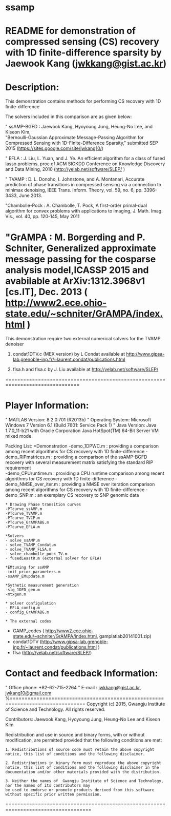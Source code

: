 # ssamp
README for demonstration of compressed sensing (CS) recovery with 1D finite-difference sparsity
by Jaewook Kang (jwkkang@gist.ac.kr) 
=============================================================

Description: 
=========================================================================
 This demonstration contains methods for performing CS recovery with 1D finite-difference
 
 The solvers included in this comparison are as given below:

"	ssAMP-BGFD : Jaewook Kang, Hyoyoung Jung, Heung-No Lee, and Kiseon Kim,  
               "Bernoulli-Gaussian Approximate Message-Passing Algorithm for Compressed 
                Sensing with 1D-Finite-Difference Sparsity,"  submitted SEP 2015
               (https://sites.google.com/site/jwkang10/)
               
" EFLA        :  J. Liu, L. Yuan, and J. Ye. 
                 An efficient algorithm for a class of fused lasso problems,
                 proc of ACM SIGKDD Conference on Knowledge Discovery and Data Mining, 2010
                (http://yelab.net/software/SLEP/ )
                
" TVAMP        :  D. L. Donoho, I. Johnstone, and A. Montanari, 
                  Accurate prediction of phase transitions in compressed sensing via 
                  a connection to minimax denoising,  IEEE Trans. Inform. Theory, 
                  vol. 59, no. 6, pp. 3396-3433, June 2013.
                  
"Chambolle-Pock : A. Chambolle, T. Pock, 
                  A first-order primal-dual algorithm for convex
                  problems with applications to imaging, J. Math. Imag. Vis., vol. 40, pp.
                  120-145, May 2011
                  
"GrAMPA       :  M. Borgerding and P. Schniter, 
                Generalized approximate message passing for the cosparse analysis
                model,ICASSP 2015 and avabilable at ArXiv:1312.3968v1 [cs.IT], Dec. 2013
                ( http://www2.ece.ohio-state.edu/~schniter/GrAMPA/index.html ) 
==============================================================================

This demonstration require two external numerical solvers for the TVAMP denoiser

1) condat1DTV.c (MEX version) by L Condat
available at http://www.gipsa-lab.grenoble-inp.fr/~laurent.condat/publications.html 

2) flsa.h and flsa.c by J. Liu
available at http://yelab.net/software/SLEP/ 

===============================================================================

Player Information:
=====================
"	MATLAB Version: 8.2.0.701 (R2013b)
"	Operating System: Microsoft Windows 7 Version 6.1 (Build 7601: Service Pack 1)
"	Java Version: Java 1.7.0_11-b21 with Oracle Corporation Java HotSpot(TM) 64-Bit Server VM mixed mode

Packing List: 
  *Demonstration
 	-demo_1DPWC.m          : providing a  comparison among recent algorithms for CS recovery with 1D finite-difference
 	-demo_RIPmatrices.m    : providing a comparison of the ssAMP-BGFD recovery with several measurement matrix satisfying the standard RIP requirement   
 	-demo_CPUruntime.m     : providing a CPU runtime comparison among recent algorithms  for CS recovery with 1D finite-difference
 	-demo_NMSE_over_iter.m : providing a  NMSE over iteration comparison among recent algorithms for CS recovery with 1D finite-difference
 	-demo_SNP.m            : an exemplary CS recovery to SNP genomic data
 	
 	* Drawing Phase transition curves	
 	-PTcurve_ssAMP.m
 	-PTcurve_TVAMP.m
 	-PTcurve_TVCP.m
 	-PTcurve_GrAMPABG.m
 	-PTcurve_EFLA.m
 	
 	*Solvers 
 	- solve_ssAMP.m
 	- solve_TVAMP_Condat.m
 	- solve_TVAMP_FLSA.m
 	- solve_chambolle_pock_TV.m
 	- fusedLeastR.m (external solver for EFLA)
 	
 	*EMtuning for ssAMP
 	-init_prior_parameters.m
 	-ssAMP_EMupdate.m
 	
 	*Sythetic measurement generation
 	-sig_1DFD_gen.m
 	-mtxgen.m
 	
 	* solver configulation
 	- EFLA_config.m
 	- config_GrAMPABG.m

 	* The external codes
  - GAMP_codes  ( http://www2.ece.ohio-state.edu/~schniter/GrAMPA/index.html, gamplatlab20141001.zip)
  - condat1DTV (http://www.gipsa-lab.grenoble-inp.fr/~laurent.condat/publications.html )
  - flsa       (http://yelab.net/software/SLEP/)
  

Contact and feedback Information:
=================================
"	Office phone: +82-62-715-2264
"	E-mail      :  jwkkang@gist.ac.kr, jwkang10@gmail.com
%===============================================================================
Copyright (c) 2015, Gwangju Institute of Science and Technology.
All rights reserved.

Contributors: Jaewook Kang, Hyoyoung Jung, Heung-No Lee and Kiseon Kim

Redistribution and use in source and binary forms, with or without 
modification, are permitted provided that the following conditions are
met:

	1. Redistributions of source code must retain the above copyright
	notice, this list of conditions and the following disclaimer.

	2. Redistributions in binary form must reproduce the above copyright
	notice, this list of conditions and the following disclaimer in the
	documentation and/or other materials provided with the distribution.

	3. Neither the names of  Gwangju Institute of Science and Technology, 
	nor the names of its contributors may
	be used to endorse or promote products derived from this software
	without specific prior written permission.

===================================================================================




      
